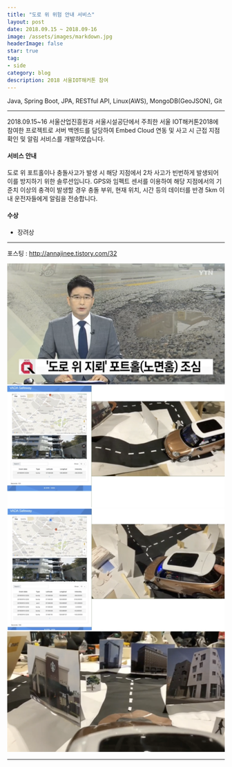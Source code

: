 ```yaml
---
title: "도로 위 위험 안내 서비스"
layout: post
date: 2018.09.15 ~ 2018.09-16
image: /assets/images/markdown.jpg
headerImage: false
star: true
tag:
- side
category: blog
description: 2018 서울IOT해커톤 참여
---
```


Java, Spring Boot, JPA, RESTful API, Linux(AWS), MongoDB(GeoJSON), Git

---

2018.09.15~16 서울산업진흥원과 서울시설공단에서 주최한 서울 IOT해커톤2018에 참여한 프로젝트로 서버 백엔드를 담당하여 Embed Cloud 연동 및 사고 시 근접 지점 확인 및 알림 서비스를 개발하였습니다.

#### 서비스 안내
도로 위 포트홀이나 충돌사고가 발생 시 해당 지점에서 2차 사고가 빈번하게 발생되어 이를 방지하기 위한 솔루션입니다.
GPS와 임펙트 센서를 이용하여 해당 지점에서의 기준치 이상의 충격이 발생할 경우 충돌 부위, 현재 위치, 시간 등의 데이터를 반경 5km 이내 운전자들에게 알림을 전송합니다.

#### 수상
- 장려상

---

포스팅 : http://annajinee.tistory.com/32 <br>


  <img src="../assets/images/seouliot02-01.png">
  <img src="../assets/images/seouliot02-02.png">
  <img src="../assets/images/seouliot02-03.png">
  <img src="../assets/images/seouliot02-04.png">

---